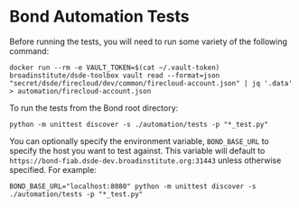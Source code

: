 # Bond Automation Tests

Before running the tests, you will need to run some variety of the following command:

`docker run --rm -e VAULT_TOKEN=$(cat ~/.vault-token) broadinstitute/dsde-toolbox vault read --format=json "secret/dsde/firecloud/dev/common/firecloud-account.json" | jq '.data' > automation/firecloud-account.json`

To run the tests from the Bond root directory:

`python -m unittest discover -s ./automation/tests -p "*_test.py"`

You can optionally specify the environment variable, `BOND_BASE_URL` to specify the host you want to test against.  This
variable will default to `https://bond-fiab.dsde-dev.broadinstitute.org:31443` unless otherwise specified. For example:

`BOND_BASE_URL="localhost:8080" python -m unittest discover -s ./automation/tests -p "*_test.py"`
